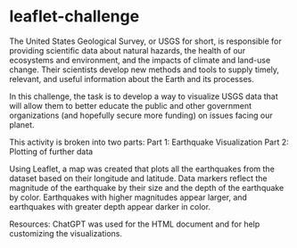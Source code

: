 # leaflet-challenge

The United States Geological Survey, or USGS for short, is responsible for providing scientific data about natural hazards, the health of our ecosystems and environment, and the impacts of climate and land-use change. Their scientists develop new methods and tools to supply timely, relevant, and useful information about the Earth and its processes.

In this challenge, the task is to develop a way to visualize USGS data that will allow them to better educate the public and other government organizations (and hopefully secure more funding) on issues facing our planet.

This activity is broken into two parts:
Part 1: Earthquake Visualization
Part 2: Plotting of further data

Using Leaflet, a map was created that plots all the earthquakes from the dataset based on their longitude and latitude. Data markers reflect the magnitude of the earthquake by their size and the depth of the earthquake by color. Earthquakes with higher magnitudes appear larger, and earthquakes with greater depth appear darker in color.

Resources:
ChatGPT was used for the HTML document and for help customizing the visualizations. 
